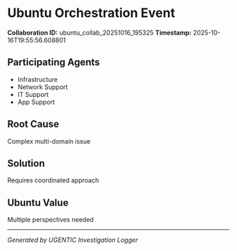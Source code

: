 # Ubuntu Orchestration Event

**Collaboration ID:** ubuntu_collab_20251016_195325
**Timestamp:** 2025-10-16T19:55:56.608801

## Participating Agents

- Infrastructure
- Network Support
- IT Support
- App Support

## Root Cause

Complex multi-domain issue

## Solution

Requires coordinated approach

## Ubuntu Value

Multiple perspectives needed

---
*Generated by UGENTIC Investigation Logger*
